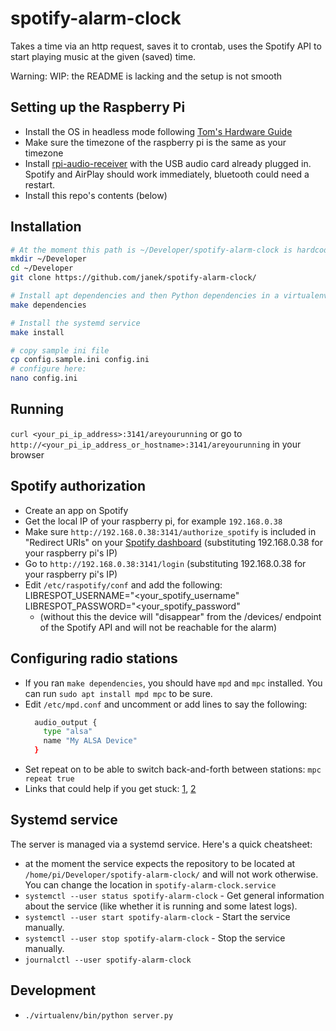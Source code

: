 # spotify-alarm-clock

Takes a time via an http request, saves it to crontab, uses the Spotify API to start playing music at the given (saved) time.

Warning: WIP: the README is lacking and the setup is not smooth

## Setting up the Raspberry Pi

- Install the OS in headless mode following [Tom's Hardware Guide](https://www.tomshardware.com/reviews/raspberry-pi-headless-setup-how-to,6028.html)
- Make sure the timezone of the raspberry pi is the same as your timezone
- Install [rpi-audio-receiver](https://github.com/nicokaiser/rpi-audio-receiver) with the USB audio card already plugged in. Spotify and AirPlay should work immediately, bluetooth could need a restart.
- Install this repo's contents (below)

## Installation

```bash
# At the moment this path is ~/Developer/spotify-alarm-clock is hardcoded somewhere, so it's easiest to use it until that's fixed
mkdir ~/Developer
cd ~/Developer
git clone https://github.com/janek/spotify-alarm-clock/

# Install apt dependencies and then Python dependencies in a virtualenv
make dependencies

# Install the systemd service
make install

# copy sample ini file
cp config.sample.ini config.ini 
# configure here:
nano config.ini

```

## Running

`curl <your_pi_ip_address>:3141/areyourunning` or go to `http://<your_pi_ip_address_or_hostname>:3141/areyourunning` in your browser

## Spotify authorization

- Create an app on Spotify
- Get the local IP of your raspberry pi, for example `192.168.0.38`
- Make sure `http://192.168.0.38:3141/authorize_spotify` is included in "Redirect URIs" on your [Spotify dashboard](https://developer.spotify.com/dashboard/) (substituting 192.168.0.38 for your raspberry pi's IP)
- Go to `http://192.168.0.38:3141/login` (substituting 192.168.0.38 for your raspberry pi's IP)
- Edit `/etc/raspotify/conf` and add the following:
  LIBRESPOT_USERNAME="<your_spotify_username"
  LIBRESPOT_PASSWORD="<your_spotify_password"
  - (without this the device will "disappear" from the /devices/ endpoint of the Spotify API and will not be reachable for the alarm)

## Configuring radio stations

- If you ran `make dependencies`, you should have `mpd` and `mpc` installed. You can run `sudo apt install mpd mpc` to be sure.
- Edit `/etc/mpd.conf` and uncomment or add lines to say the following:
  ```sh
    audio_output {
      type "alsa"
      name "My ALSA Device"
    }
  ```
- Set repeat on to be able to switch back-and-forth between stations: `mpc repeat true`
- Links that could help if you get stuck: [1](https://www.rohberg.ch/de/blog/radio-streaming-with-a-raspberry-pi), [2](https://www.lesbonscomptes.com/pages/raspmpd.html)

## Systemd service

The server is managed via a systemd service. Here's a quick cheatsheet:

- at the moment the service expects the repository to be located at `/home/pi/Developer/spotify-alarm-clock/` and will not work otherwise. You can change the location in `spotify-alarm-clock.service`
- `systemctl --user status spotify-alarm-clock` - Get general information about the service (like whether it is running and some latest logs).
- `systemctl --user start spotify-alarm-clock` - Start the service manually.
- `systemctl --user stop spotify-alarm-clock` - Stop the service manually.
- `journalctl --user spotify-alarm-clock`

## Development

- `./virtualenv/bin/python server.py`
